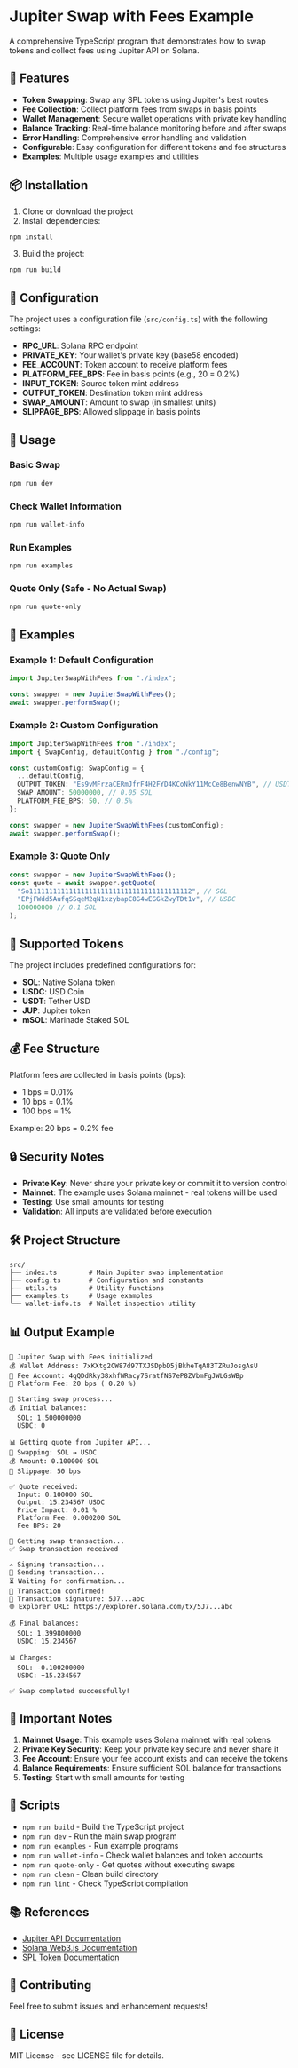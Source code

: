 # Jupiter Swap with Fees Example

A comprehensive TypeScript program that demonstrates how to swap tokens and collect fees using Jupiter API on Solana.

## 🚀 Features

- **Token Swapping**: Swap any SPL tokens using Jupiter's best routes
- **Fee Collection**: Collect platform fees from swaps in basis points
- **Wallet Management**: Secure wallet operations with private key handling
- **Balance Tracking**: Real-time balance monitoring before and after swaps
- **Error Handling**: Comprehensive error handling and validation
- **Configurable**: Easy configuration for different tokens and fee structures
- **Examples**: Multiple usage examples and utilities

## 📦 Installation

1. Clone or download the project
2. Install dependencies:

```bash
npm install
```

3. Build the project:

```bash
npm run build
```

## 🔧 Configuration

The project uses a configuration file (`src/config.ts`) with the following settings:

- **RPC_URL**: Solana RPC endpoint
- **PRIVATE_KEY**: Your wallet's private key (base58 encoded)
- **FEE_ACCOUNT**: Token account to receive platform fees
- **PLATFORM_FEE_BPS**: Fee in basis points (e.g., 20 = 0.2%)
- **INPUT_TOKEN**: Source token mint address
- **OUTPUT_TOKEN**: Destination token mint address
- **SWAP_AMOUNT**: Amount to swap (in smallest units)
- **SLIPPAGE_BPS**: Allowed slippage in basis points

## 🎯 Usage

### Basic Swap

```bash
npm run dev
```

### Check Wallet Information

```bash
npm run wallet-info
```

### Run Examples

```bash
npm run examples
```

### Quote Only (Safe - No Actual Swap)

```bash
npm run quote-only
```

## 📝 Examples

### Example 1: Default Configuration

```typescript
import JupiterSwapWithFees from "./index";

const swapper = new JupiterSwapWithFees();
await swapper.performSwap();
```

### Example 2: Custom Configuration

```typescript
import JupiterSwapWithFees from "./index";
import { SwapConfig, defaultConfig } from "./config";

const customConfig: SwapConfig = {
  ...defaultConfig,
  OUTPUT_TOKEN: "Es9vMFrzaCERmJfrF4H2FYD4KCoNkY11McCe8BenwNYB", // USDT
  SWAP_AMOUNT: 50000000, // 0.05 SOL
  PLATFORM_FEE_BPS: 50, // 0.5%
};

const swapper = new JupiterSwapWithFees(customConfig);
await swapper.performSwap();
```

### Example 3: Quote Only

```typescript
const swapper = new JupiterSwapWithFees();
const quote = await swapper.getQuote(
  "So11111111111111111111111111111111111111112", // SOL
  "EPjFWdd5AufqSSqeM2qN1xzybapC8G4wEGGkZwyTDt1v", // USDC
  100000000 // 0.1 SOL
);
```

## 🏦 Supported Tokens

The project includes predefined configurations for:

- **SOL**: Native Solana token
- **USDC**: USD Coin
- **USDT**: Tether USD
- **JUP**: Jupiter token
- **mSOL**: Marinade Staked SOL

## 💰 Fee Structure

Platform fees are collected in basis points (bps):

- 1 bps = 0.01%
- 10 bps = 0.1%
- 100 bps = 1%

Example: 20 bps = 0.2% fee

## 🔒 Security Notes

- **Private Key**: Never share your private key or commit it to version control
- **Mainnet**: The example uses Solana mainnet - real tokens will be used
- **Testing**: Use small amounts for testing
- **Validation**: All inputs are validated before execution

## 🛠️ Project Structure

```
src/
├── index.ts        # Main Jupiter swap implementation
├── config.ts       # Configuration and constants
├── utils.ts        # Utility functions
├── examples.ts     # Usage examples
└── wallet-info.ts  # Wallet inspection utility
```

## 📊 Output Example

```
🚀 Jupiter Swap with Fees initialized
💰 Wallet Address: 7xKXtg2CW87d97TXJSDpbD5jBkheTqA83TZRuJosgAsU
🏦 Fee Account: 4qQDdRky38xhfWRacy7SratfNS7eP8ZVbmFgJWLGsWBp
💸 Platform Fee: 20 bps ( 0.20 %)

🔄 Starting swap process...
💰 Initial balances:
  SOL: 1.500000000
  USDC: 0

📊 Getting quote from Jupiter API...
🔄 Swapping: SOL → USDC
💰 Amount: 0.100000 SOL
🎯 Slippage: 50 bps

✅ Quote received:
  Input: 0.100000 SOL
  Output: 15.234567 USDC
  Price Impact: 0.01 %
  Platform Fee: 0.000200 SOL
  Fee BPS: 20

🔄 Getting swap transaction...
✅ Swap transaction received

✍️ Signing transaction...
📡 Sending transaction...
⏳ Waiting for confirmation...
🎉 Transaction confirmed!
🔗 Transaction signature: 5J7...abc
🌐 Explorer URL: https://explorer.solana.com/tx/5J7...abc

💰 Final balances:
  SOL: 1.399800000
  USDC: 15.234567

📊 Changes:
  SOL: -0.100200000
  USDC: +15.234567

✅ Swap completed successfully!
```

## 🚨 Important Notes

1. **Mainnet Usage**: This example uses Solana mainnet with real tokens
2. **Private Key Security**: Keep your private key secure and never share it
3. **Fee Account**: Ensure your fee account exists and can receive the tokens
4. **Balance Requirements**: Ensure sufficient SOL balance for transactions
5. **Testing**: Start with small amounts for testing

## 🔧 Scripts

- `npm run build` - Build the TypeScript project
- `npm run dev` - Run the main swap program
- `npm run examples` - Run example programs
- `npm run wallet-info` - Check wallet balances and token accounts
- `npm run quote-only` - Get quotes without executing swaps
- `npm run clean` - Clean build directory
- `npm run lint` - Check TypeScript compilation

## 📚 References

- [Jupiter API Documentation](https://dev.jup.ag/docs/swap-api/add-fees-to-swap)
- [Solana Web3.js Documentation](https://docs.solana.com/developing/clients/javascript-reference)
- [SPL Token Documentation](https://spl.solana.com/token)

## 🤝 Contributing

Feel free to submit issues and enhancement requests!

## 📄 License

MIT License - see LICENSE file for details.
